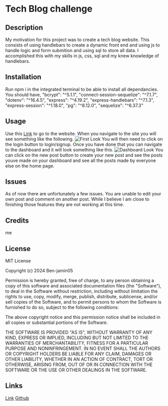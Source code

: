# Tech Blog challenge

## Description

My motivation for this project was to create a tech blog website. This consists of using handlebars to create a dynamic front end and using js to handle logic and form submition and using sql to store all data. I accomplished this with my skills in js, css, sql and my knew knowledge of handlebars. 

## Installation

Run npm i in the integrated terminal to be able to install all dependancies. 
You should have, 
    "bcrypt": "^5.1.1",
    "connect-session-sequelize": "^7.1.7",
    "dotenv": "^16.4.5",
    "express": "^4.19.2",
    "express-handlebars": "^7.1.3",
    "express-session": "^1.18.0",
    "pg": "^8.12.0",
    "sequelize": "^6.37.3"

## Usage

Use this [Link](https://tech-blog-challenge-w363.onrender.com) to go to the website.
When you navigate to the site you will see something like the following.
![First Look](./images/Screenshot%202024-07-11%20at%209.42.49 AM.png)
You will then need to click on the login button to login/signup.
Once you have done that you can navigate to the dashboard and it will look something like this.
![Dashboard Look](./images/Screenshot%202024-07-11%20at%209.45.08 AM.png)
You can click on the new post button to create your new post and see the posts youve made on your dashboard and see all the posts made by everyone else on the home page.

## Issues

As of now there are unfortunately a few issues. You are unable to edit your own post and comment on another post. While I believe I am close to finishing those features they are not working at this time. 

## Credits 

me

## License

MIT License

Copyright (c) 2024 Ben-jamin05

Permission is hereby granted, free of charge, to any person obtaining a copy
of this software and associated documentation files (the "Software"), to deal
in the Software without restriction, including without limitation the rights
to use, copy, modify, merge, publish, distribute, sublicense, and/or sell
copies of the Software, and to permit persons to whom the Software is
furnished to do so, subject to the following conditions:

The above copyright notice and this permission notice shall be included in all
copies or substantial portions of the Software.

THE SOFTWARE IS PROVIDED "AS IS", WITHOUT WARRANTY OF ANY KIND, EXPRESS OR
IMPLIED, INCLUDING BUT NOT LIMITED TO THE WARRANTIES OF MERCHANTABILITY,
FITNESS FOR A PARTICULAR PURPOSE AND NONINFRINGEMENT. IN NO EVENT SHALL THE
AUTHORS OR COPYRIGHT HOLDERS BE LIABLE FOR ANY CLAIM, DAMAGES OR OTHER
LIABILITY, WHETHER IN AN ACTION OF CONTRACT, TORT OR OTHERWISE, ARISING FROM,
OUT OF OR IN CONNECTION WITH THE SOFTWARE OR THE USE OR OTHER DEALINGS IN THE
SOFTWARE.



## Links

[Link](https://tech-blog-challenge-w363.onrender.com)
[Github](https://github.com/Ben-jamin05/Tech-Blog-Challenge)